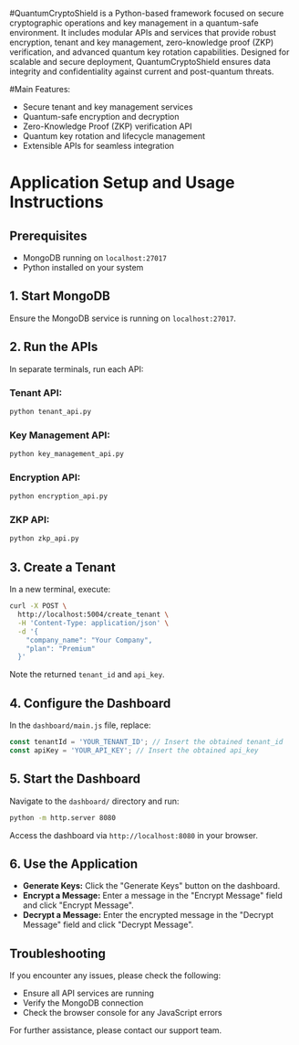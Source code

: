 #QuantumCryptoShield is a Python-based framework focused on secure cryptographic operations and key management in a quantum-safe environment. It includes modular APIs and services that provide robust encryption, tenant and key management, zero-knowledge proof (ZKP) verification, and advanced quantum key rotation capabilities. Designed for scalable and secure deployment, QuantumCryptoShield ensures data integrity and confidentiality against current and post-quantum threats.

#Main Features:

- Secure tenant and key management services
- Quantum-safe encryption and decryption
- Zero-Knowledge Proof (ZKP) verification API
- Quantum key rotation and lifecycle management
- Extensible APIs for seamless integration

# Application Setup and Usage Instructions

## Prerequisites
- MongoDB running on `localhost:27017`
- Python installed on your system

## 1. Start MongoDB
Ensure the MongoDB service is running on `localhost:27017`.

## 2. Run the APIs
In separate terminals, run each API:

### Tenant API:
```bash
python tenant_api.py
```

### Key Management API:
```bash
python key_management_api.py
```

### Encryption API:
```bash
python encryption_api.py
```

### ZKP API:
```bash
python zkp_api.py
```

## 3. Create a Tenant
In a new terminal, execute:

```bash
curl -X POST \
  http://localhost:5004/create_tenant \
  -H 'Content-Type: application/json' \
  -d '{
    "company_name": "Your Company",
    "plan": "Premium"
  }'
```

Note the returned `tenant_id` and `api_key`.

## 4. Configure the Dashboard
In the `dashboard/main.js` file, replace:

```javascript
const tenantId = 'YOUR_TENANT_ID'; // Insert the obtained tenant_id
const apiKey = 'YOUR_API_KEY'; // Insert the obtained api_key
```

## 5. Start the Dashboard
Navigate to the `dashboard/` directory and run:

```bash
python -m http.server 8080
```

Access the dashboard via `http://localhost:8080` in your browser.

## 6. Use the Application
- **Generate Keys:** Click the "Generate Keys" button on the dashboard.
- **Encrypt a Message:** Enter a message in the "Encrypt Message" field and click "Encrypt Message".
- **Decrypt a Message:** Enter the encrypted message in the "Decrypt Message" field and click "Decrypt Message".

## Troubleshooting
If you encounter any issues, please check the following:
- Ensure all API services are running
- Verify the MongoDB connection
- Check the browser console for any JavaScript errors

For further assistance, please contact our support team.
